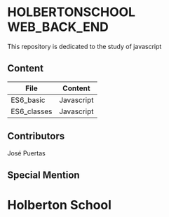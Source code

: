 # HOLBERTONSCHOOL WEB_BACK_END

This repository is dedicated to the study of javascript

## Content

|File|Content|
|---------|---------------------------|
|ES6_basic|Javascript|
|ES6_classes|Javascript|

## Contributors

José Puertas

## Special Mention

# Holberton School
